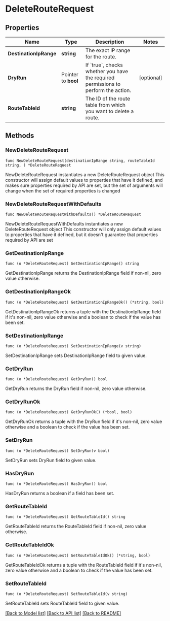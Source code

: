 # DeleteRouteRequest

## Properties

Name | Type | Description | Notes
------------ | ------------- | ------------- | -------------
**DestinationIpRange** | **string** | The exact IP range for the route. | 
**DryRun** | Pointer to **bool** | If &#x60;true&#x60;, checks whether you have the required permissions to perform the action. | [optional] 
**RouteTableId** | **string** | The ID of the route table from which you want to delete a route. | 

## Methods

### NewDeleteRouteRequest

`func NewDeleteRouteRequest(destinationIpRange string, routeTableId string, ) *DeleteRouteRequest`

NewDeleteRouteRequest instantiates a new DeleteRouteRequest object
This constructor will assign default values to properties that have it defined,
and makes sure properties required by API are set, but the set of arguments
will change when the set of required properties is changed

### NewDeleteRouteRequestWithDefaults

`func NewDeleteRouteRequestWithDefaults() *DeleteRouteRequest`

NewDeleteRouteRequestWithDefaults instantiates a new DeleteRouteRequest object
This constructor will only assign default values to properties that have it defined,
but it doesn't guarantee that properties required by API are set

### GetDestinationIpRange

`func (o *DeleteRouteRequest) GetDestinationIpRange() string`

GetDestinationIpRange returns the DestinationIpRange field if non-nil, zero value otherwise.

### GetDestinationIpRangeOk

`func (o *DeleteRouteRequest) GetDestinationIpRangeOk() (*string, bool)`

GetDestinationIpRangeOk returns a tuple with the DestinationIpRange field if it's non-nil, zero value otherwise
and a boolean to check if the value has been set.

### SetDestinationIpRange

`func (o *DeleteRouteRequest) SetDestinationIpRange(v string)`

SetDestinationIpRange sets DestinationIpRange field to given value.


### GetDryRun

`func (o *DeleteRouteRequest) GetDryRun() bool`

GetDryRun returns the DryRun field if non-nil, zero value otherwise.

### GetDryRunOk

`func (o *DeleteRouteRequest) GetDryRunOk() (*bool, bool)`

GetDryRunOk returns a tuple with the DryRun field if it's non-nil, zero value otherwise
and a boolean to check if the value has been set.

### SetDryRun

`func (o *DeleteRouteRequest) SetDryRun(v bool)`

SetDryRun sets DryRun field to given value.

### HasDryRun

`func (o *DeleteRouteRequest) HasDryRun() bool`

HasDryRun returns a boolean if a field has been set.

### GetRouteTableId

`func (o *DeleteRouteRequest) GetRouteTableId() string`

GetRouteTableId returns the RouteTableId field if non-nil, zero value otherwise.

### GetRouteTableIdOk

`func (o *DeleteRouteRequest) GetRouteTableIdOk() (*string, bool)`

GetRouteTableIdOk returns a tuple with the RouteTableId field if it's non-nil, zero value otherwise
and a boolean to check if the value has been set.

### SetRouteTableId

`func (o *DeleteRouteRequest) SetRouteTableId(v string)`

SetRouteTableId sets RouteTableId field to given value.



[[Back to Model list]](../README.md#documentation-for-models) [[Back to API list]](../README.md#documentation-for-api-endpoints) [[Back to README]](../README.md)


